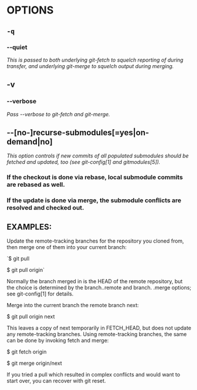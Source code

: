# OPTIONS
## `-q`
 
### --quiet

*This is passed to both underlying git-fetch to squelch reporting of during transfer, and underlying git-merge to squelch output during merging.*

## -v
### --verbose

*Pass --verbose to git-fetch and git-merge.*

## --[no-]recurse-submodules[=yes|on-demand|no]

*This option controls if new commits of all populated submodules should be fetched and updated, too (see git-config[1] and gitmodules[5]).*

### If the checkout is done via rebase, local submodule commits are rebased as well.

### If the update is done via merge, the submodule conflicts are resolved and checked out.

## **EXAMPLES:**

Update the remote-tracking branches for the repository you cloned from, then merge one of them into your current branch:


`$ git pull

$ git pull origin`

Normally the branch merged in is the HEAD of the remote repository, but the choice is determined by the branch.<name>.remote and branch.<name>
.merge options; see git-config[1] for details.

Merge into the current branch the remote branch next:


$ git pull origin next

This leaves a copy of next temporarily in FETCH_HEAD, but does not update any remote-tracking branches. Using remote-tracking branches, the same can be done by invoking fetch and merge:


$ git fetch origin

$ git merge origin/next

If you tried a pull which resulted in complex conflicts and would want to start over, you can recover with git reset.